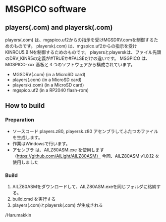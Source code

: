 # MSGPICO software
## players(.com) and playersk(.com)
players(.com) は、mgspico.uf2からの指示を受けMGSDRV.comを制御するためのものです。
playersk(.com) は、mgspico.uf2からの指示を受けKINROU5.BINを制御するためのものです。
playersとplayerskは、ファイル先頭のDRV_KINR5の定義が#TRUEか#FALSEだけの違いです。
MSGPICO は、MGSPICO-xxx 基板と４つのソフトウェアから構成されています。
- MGSDRV(.com) (in a MicroSD card)
- players(.com) (in a MicroSD card)
- playersk(.com) (in a MicroSD card)
- mgspico.uf2 (in a RP2040 flash-rom)

## How to build
### Preparation
- ソースコード players.z80, playersk.z80 アセンブラしてふたつのファイルを生成します。
- 作業はWindowsで行います。
- アセンブラ は、AILZ80ASM.exe を使用します（https://github.com/AILight/AILZ80ASM）
今回、AILZ80ASM v1.0.12 を使用しました

### Build 
1. AILZ80ASMをダウンロードして、AILZ80ASM.exeを同じフォルダに格納する。
2. build.cmd を実行する
3. players(.com)とplayersk(.com) が生成される

/Harumakkin
